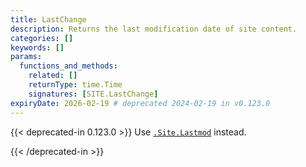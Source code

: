 ```yaml
---
title: LastChange
description: Returns the last modification date of site content.
categories: []
keywords: []
params:
  functions_and_methods:
    related: []
    returnType: time.Time
    signatures: [SITE.LastChange]
expiryDate: 2026-02-19 # deprecated 2024-02-19 in v0.123.0
---
```


{{< deprecated-in 0.123.0 >}}
Use [`.Site.Lastmod`] instead.

[`.Site.Lastmod`]: /methods/site/lastmod/
{{< /deprecated-in >}}
